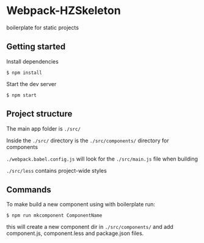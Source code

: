 Webpack-HZSkeleton
==================

boilerplate for static projects



Getting started
---------------

Install dependencies


    $ npm install


Start the dev server


    $ npm start



Project structure
-----------------

The main app folder is `./src/`

Inside the `./src/` directory is the `./src/components/` directory for components

`./webpack.babel.config.js` will look for the `./src/main.js` file when building

`./src/less` contains project-wide styles



Commands
--------

To make build a new component using with boilerplate run:


    $ npm run mkcomponent ComponentName

this will create a new component dir in `./src/components/` and add component.js,
component.less and package.json files.
